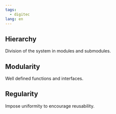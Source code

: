 ```yaml
---
tags:
  - digitec
lang: en
---
```


## Hierarchy

Division of the system in modules and submodules.

## Modularity

Well defined functions and interfaces.

## Regularity

Impose uniformity to encourage reusability.
